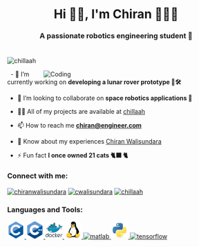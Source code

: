 <h1 align="center">Hi 👋🏽, I'm Chiran 👨🏾‍🚀</h1>
<h3 align="center">A passionate robotics engineering student 👾</h3>
<h1>   </h1>
<p align="left"> <img src="https://komarev.com/ghpvc/?username=chillaah&label=Profile%20views&color=0e75b6&style=flat" alt="chillaah" /> </p>

<img align = "right" alt = "Coding" width = "420" src = "https://camo.githubusercontent.com/c1dcb74cc1c1835b1d716f5051499a2814c683c806b15f04b0eba492863703e9/68747470733a2f2f63646e2e6472696262626c652e636f6d2f75736572732f3733303730332f73637265656e73686f74732f363538313234332f6176656e746f2e676966">

&nbsp; - 🔭 I’m currently working on **developing a lunar rover prototype 🤖🛠️**

- 👯 I’m looking to collaborate on **space robotics applications 🚀**

- 👨‍💻 All of my projects are available at [chillaah](https://github.com/chillaah?tab=repositories)

- 📫 How to reach me **chiran@engineer.com**

- 📄 Know about my experiences [Chiran Walisundara](https://www.linkedin.com/in/chiranwalisundara/)

- ⚡ Fun fact **I once owned 21 cats 🐈‍⬛ 🐈**

<h3 align="left">Connect with me:</h3>
<p align="left">
<a href="https://linkedin.com/in/chiranwalisundara" target="blank"><img align="center" src="https://raw.githubusercontent.com/rahuldkjain/github-profile-readme-generator/master/src/images/icons/Social/linked-in-alt.svg" alt="chiranwalisundara" height="30" width="40" /></a>
<a href="https://fb.com/cwalisundara" target="blank"><img align="center" src="https://raw.githubusercontent.com/rahuldkjain/github-profile-readme-generator/master/src/images/icons/Social/facebook.svg" alt="cwalisundara" height="30" width="40" /></a>
<a href="https://instagram.com/chillaah" target="blank"><img align="center" src="https://raw.githubusercontent.com/rahuldkjain/github-profile-readme-generator/master/src/images/icons/Social/instagram.svg" alt="chillaah" height="30" width="40" /></a>
</p>

<h3 align="left">Languages and Tools:</h3>
<p align="left"> <a href="https://www.cprogramming.com/" target="_blank" rel="noreferrer"> <img src="https://raw.githubusercontent.com/devicons/devicon/master/icons/c/c-original.svg" alt="c" width="40" height="40"/> </a> <a href="https://www.w3schools.com/cpp/" target="_blank" rel="noreferrer"> <img src="https://raw.githubusercontent.com/devicons/devicon/master/icons/cplusplus/cplusplus-original.svg" alt="cplusplus" width="40" height="40"/> </a> <a href="https://www.docker.com/" target="_blank" rel="noreferrer"> <img src="https://raw.githubusercontent.com/devicons/devicon/master/icons/docker/docker-original-wordmark.svg" alt="docker" width="40" height="40"/> </a> <a href="https://www.linux.org/" target="_blank" rel="noreferrer"> <img src="https://raw.githubusercontent.com/devicons/devicon/master/icons/linux/linux-original.svg" alt="linux" width="40" height="40"/> </a> <a href="https://www.mathworks.com/" target="_blank" rel="noreferrer"> <img src="https://upload.wikimedia.org/wikipedia/commons/2/21/Matlab_Logo.png" alt="matlab" width="40" height="40"/> </a> <a href="https://www.python.org" target="_blank" rel="noreferrer"> <img src="https://raw.githubusercontent.com/devicons/devicon/master/icons/python/python-original.svg" alt="python" width="40" height="40"/> </a> <a href="https://www.tensorflow.org" target="_blank" rel="noreferrer"> <img src="https://www.vectorlogo.zone/logos/tensorflow/tensorflow-icon.svg" alt="tensorflow" width="40" height="40"/> </a> </p>

